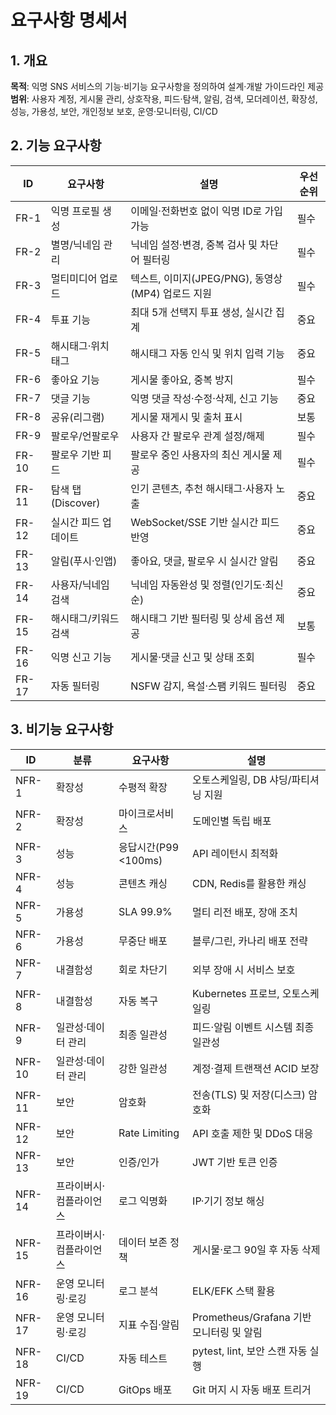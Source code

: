 # 요구사항 명세서

## 1. 개요

**목적**: 익명 SNS 서비스의 기능·비기능 요구사항을 정의하여 설계·개발 가이드라인 제공<br/>
**범위**: 사용자 계정, 게시물 관리, 상호작용, 피드·탐색, 알림, 검색, 모더레이션, 확장성, 성능, 가용성, 보안, 개인정보 보호, 운영·모니터링, CI/CD<br/>

## 2. 기능 요구사항

| ID    | 요구사항           | 설명                                  | 우선순위 |
| ----- | -------------- | ----------------------------------- | ---- |
| FR-1  | 익명 프로필 생성      | 이메일·전화번호 없이 익명 ID로 가입 가능            | 필수   |
| FR-2  | 별명/닉네임 관리      | 닉네임 설정·변경, 중복 검사 및 차단어 필터링          | 필수   |
| FR-3  | 멀티미디어 업로드      | 텍스트, 이미지(JPEG/PNG), 동영상(MP4) 업로드 지원 | 필수   |
| FR-4  | 투표 기능          | 최대 5개 선택지 투표 생성, 실시간 집계             | 중요   |
| FR-5  | 해시태그·위치 태그     | 해시태그 자동 인식 및 위치 입력 기능               | 중요   |
| FR-6  | 좋아요 기능         | 게시물 좋아요, 중복 방지                      | 필수   |
| FR-7  | 댓글 기능          | 익명 댓글 작성·수정·삭제, 신고 기능               | 중요   |
| FR-8  | 공유(리그램)        | 게시물 재게시 및 출처 표시                     | 보통   |
| FR-9  | 팔로우/언팔로우       | 사용자 간 팔로우 관계 설정/해제                  | 필수   |
| FR-10 | 팔로우 기반 피드      | 팔로우 중인 사용자의 최신 게시물 제공               | 필수   |
| FR-11 | 탐색 탭(Discover) | 인기 콘텐츠, 추천 해시태그·사용자 노출              | 중요   |
| FR-12 | 실시간 피드 업데이트    | WebSocket/SSE 기반 실시간 피드 반영          | 중요   |
| FR-13 | 알림(푸시·인앱)      | 좋아요, 댓글, 팔로우 시 실시간 알림               | 중요   |
| FR-14 | 사용자/닉네임 검색     | 닉네임 자동완성 및 정렬(인기도·최신순)              | 중요   |
| FR-15 | 해시태그/키워드 검색    | 해시태그 기반 필터링 및 상세 옵션 제공              | 보통   |
| FR-16 | 익명 신고 기능       | 게시물·댓글 신고 및 상태 조회                   | 필수   |
| FR-17 | 자동 필터링         | NSFW 감지, 욕설·스팸 키워드 필터링              | 중요   |

## 3. 비기능 요구사항

| ID     | 분류           | 요구사항             | 설명                              |
| ------ | ------------ | ---------------- | ------------------------------- |
| NFR-1  | 확장성          | 수평적 확장           | 오토스케일링, DB 샤딩/파티셔닝 지원           |
| NFR-2  | 확장성          | 마이크로서비스          | 도메인별 독립 배포                      |
| NFR-3  | 성능           | 응답시간(P99 <100ms) | API 레이턴시 최적화                    |
| NFR-4  | 성능           | 콘텐츠 캐싱           | CDN, Redis를 활용한 캐싱              |
| NFR-5  | 가용성          | SLA 99.9%        | 멀티 리전 배포, 장애 조치                 |
| NFR-6  | 가용성          | 무중단 배포           | 블루/그린, 카나리 배포 전략                |
| NFR-7  | 내결함성         | 회로 차단기           | 외부 장애 시 서비스 보호                  |
| NFR-8  | 내결함성         | 자동 복구            | Kubernetes 프로브, 오토스케일링          |
| NFR-9  | 일관성·데이터 관리   | 최종 일관성           | 피드·알림 이벤트 시스템 최종 일관성            |
| NFR-10 | 일관성·데이터 관리   | 강한 일관성           | 계정·결제 트랜잭션 ACID 보장              |
| NFR-11 | 보안           | 암호화              | 전송(TLS) 및 저장(디스크) 암호화           |
| NFR-12 | 보안           | Rate Limiting    | API 호출 제한 및 DDoS 대응             |
| NFR-13 | 보안           | 인증/인가            | JWT 기반 토큰 인증                    |
| NFR-14 | 프라이버시·컴플라이언스 | 로그 익명화           | IP·기기 정보 해싱                     |
| NFR-15 | 프라이버시·컴플라이언스 | 데이터 보존 정책        | 게시물·로그 90일 후 자동 삭제              |
| NFR-16 | 운영 모니터링·로깅   | 로그 분석            | ELK/EFK 스택 활용                   |
| NFR-17 | 운영 모니터링·로깅   | 지표 수집·알림         | Prometheus/Grafana 기반 모니터링 및 알림 |
| NFR-18 | CI/CD        | 자동 테스트           | pytest, lint, 보안 스캔 자동 실행       |
| NFR-19 | CI/CD        | GitOps 배포        | Git 머지 시 자동 배포 트리거              |
